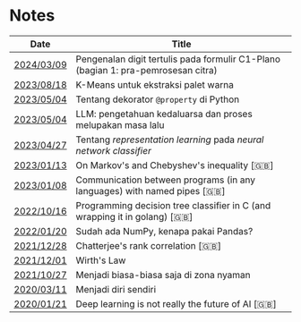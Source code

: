 # Notes

| Date                                              | Title                                                                     |
| ------------------------------------------------- | ------------------------------------------------------------------------- |
| [2024/03/09](20240309-c1-ocr)                     | Pengenalan digit tertulis pada formulir C1-Plano (bagian 1: pra-pemrosesan citra) |
| [2023/08/18](20230818-kmeans-ekstraksi-palet)     | K-Means untuk ekstraksi palet warna                                       |
| [2023/05/04](20230519-property)                   | Tentang dekorator `@property` di Python                                   |
| [2023/05/04](20230504-llm-pengetahuan-kedaluarsa) | LLM: pengetahuan kedaluarsa dan proses melupakan masa lalu                |
| [2023/04/27](20230427-representation-learning)    | Tentang *representation learning* pada *neural network classifier*        |
| [2023/01/13](20230113-markov-chebyshev)           | On Markov's and Chebyshev's inequality [🇬🇧]                                |
| [2023/01/08](20230108-ipc-named-pipe)             | Communication between programs (in any languages) with named pipes [🇬🇧]    |
| [2022/10/16](20221016-dt-in-c)                    | Programming decision tree classifier in C (and wrapping it in golang) [🇬🇧] |
| [2022/01/20](20220120-np-vs-pd)                   | Sudah ada NumPy, kenapa pakai Pandas?                                     |
| [2021/12/28](20211228-chatterjee)                 | Chatterjee's rank correlation [🇬🇧]                                         |
| [2021/12/01](20211201-wirths-law)                 | Wirth's Law                                                               |
| [2021/10/27](20211027-biasa-biasa-saja)           | Menjadi biasa-biasa saja di zona nyaman                                   |
| [2020/03/11](20200311-diri-sendiri)               | Menjadi diri sendiri                                                      |
| [2020/01/21](20200121-dl-is-not-the-future)       | Deep learning is not really the future of AI [🇬🇧]                          |

